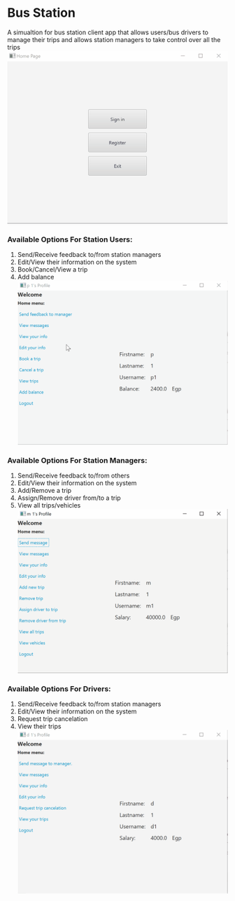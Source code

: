 # Bus Station
A simualtion for bus station client app that allows users/bus drivers to manage their trips and allows station managers to take control over all the trips
![](./readme-assets/register.gif)
### Available Options For Station Users:
1. Send/Receive feedback to/from station managers
2. Edit/View their information on the system
3. Book/Cancel/View a trip
4. Add balance
![](./readme-assets/passenger.gif) 
### Available Options For Station Managers:
1. Send/Receive feedback to/from others
2. Edit/View their information on the system
3. Add/Remove a trip
4. Assign/Remove driver from/to a trip
5. View all trips/vehicles
![](./readme-assets/manager.gif)
### Available Options For Drivers:
1. Send/Receive feedback to/from station managers
2. Edit/View their information on the system
3. Request trip cancelation
4. View their trips
![](./readme-assets/driver.gif) 